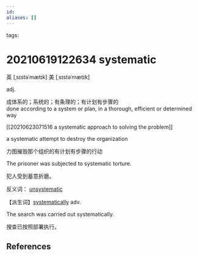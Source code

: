 ```yaml
---
id: 
aliases: []
---
```

tags: 

# 20210619122634 systematic

英 [ˌsɪstəˈmætɪk]   美 [ˌsɪstəˈmætɪk] 


adj.

成体系的；系统的；有条理的；有计划有步骤的  
done according to a system or plan, in a thorough, efficient or determined way

[[20210623071516 a systematic approach to solving the problem]]



a systematic attempt to destroy the organization

力图摧毁那个组织的有计划有步骤的行动

The prisoner was subjected to systematic torture.

犯人受到蓄意折磨。

反义词： [unsystematic](https://fanyi.baidu.com/#en/zh/unsystematic)

【派生词】[systematically](https://fanyi.baidu.com/#en/zh/systematically) adv.

The search was carried out systematically.

搜查已按照部署执行。

## References

